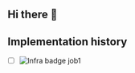 ## Hi there 👋

## Implementation history
- [ ] ![Infra badge](https://img.shields.io/badge/infra-terraform-7B42BC) job1
